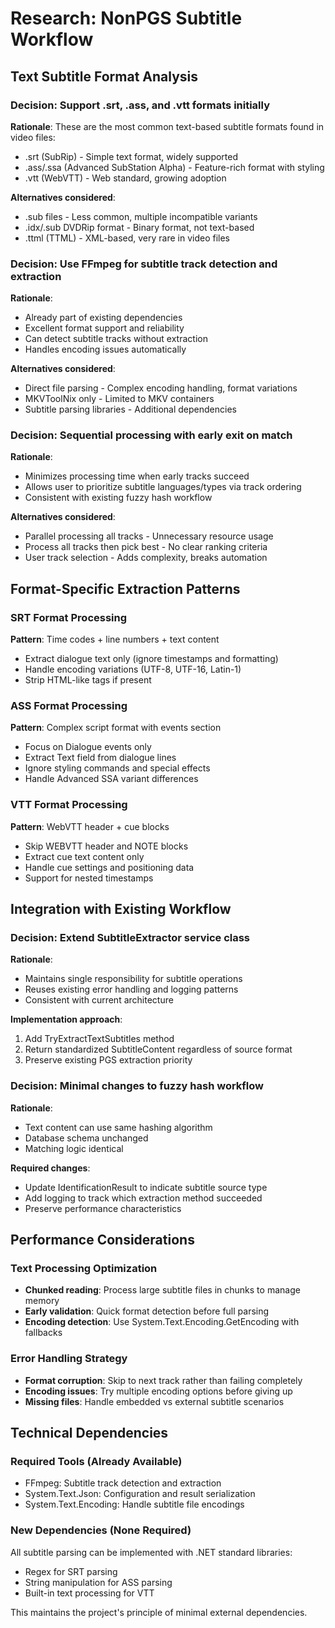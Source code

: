 # Research: NonPGS Subtitle Workflow


## Text Subtitle Format Analysis


### Decision: Support .srt, .ass, and .vtt formats initially


**Rationale**: These are the most common text-based subtitle formats found in video files:

- .srt (SubRip) - Simple text format, widely supported
- .ass/.ssa (Advanced SubStation Alpha) - Feature-rich format with styling
- .vtt (WebVTT) - Web standard, growing adoption

**Alternatives considered**:

- .sub files - Less common, multiple incompatible variants
- .idx/.sub DVDRip format - Binary format, not text-based
- .ttml (TTML) - XML-based, very rare in video files

### Decision: Use FFmpeg for subtitle track detection and extraction


**Rationale**:

- Already part of existing dependencies
- Excellent format support and reliability
- Can detect subtitle tracks without extraction
- Handles encoding issues automatically

**Alternatives considered**:

- Direct file parsing - Complex encoding handling, format variations
- MKVToolNix only - Limited to MKV containers
- Subtitle parsing libraries - Additional dependencies

### Decision: Sequential processing with early exit on match


**Rationale**:

- Minimizes processing time when early tracks succeed
- Allows user to prioritize subtitle languages/types via track ordering
- Consistent with existing fuzzy hash workflow

**Alternatives considered**:

- Parallel processing all tracks - Unnecessary resource usage
- Process all tracks then pick best - No clear ranking criteria
- User track selection - Adds complexity, breaks automation

## Format-Specific Extraction Patterns


### SRT Format Processing


**Pattern**: Time codes + line numbers + text content

- Extract dialogue text only (ignore timestamps and formatting)
- Handle encoding variations (UTF-8, UTF-16, Latin-1)
- Strip HTML-like tags if present

### ASS Format Processing


**Pattern**: Complex script format with events section

- Focus on Dialogue events only
- Extract Text field from dialogue lines
- Ignore styling commands and special effects
- Handle Advanced SSA variant differences

### VTT Format Processing


**Pattern**: WebVTT header + cue blocks

- Skip WEBVTT header and NOTE blocks
- Extract cue text content only
- Handle cue settings and positioning data
- Support for nested timestamps

## Integration with Existing Workflow


### Decision: Extend SubtitleExtractor service class


**Rationale**:

- Maintains single responsibility for subtitle operations
- Reuses existing error handling and logging patterns
- Consistent with current architecture

**Implementation approach**:

1. Add TryExtractTextSubtitles method
2. Return standardized SubtitleContent regardless of source format
3. Preserve existing PGS extraction priority

### Decision: Minimal changes to fuzzy hash workflow


**Rationale**:

- Text content can use same hashing algorithm
- Database schema unchanged
- Matching logic identical

**Required changes**:

- Update IdentificationResult to indicate subtitle source type
- Add logging to track which extraction method succeeded
- Preserve performance characteristics

## Performance Considerations


### Text Processing Optimization


- **Chunked reading**: Process large subtitle files in chunks to manage memory
- **Early validation**: Quick format detection before full parsing
- **Encoding detection**: Use System.Text.Encoding.GetEncoding with fallbacks

### Error Handling Strategy


- **Format corruption**: Skip to next track rather than failing completely
- **Encoding issues**: Try multiple encoding options before giving up
- **Missing files**: Handle embedded vs external subtitle scenarios

## Technical Dependencies


### Required Tools (Already Available)


- FFmpeg: Subtitle track detection and extraction
- System.Text.Json: Configuration and result serialization
- System.Text.Encoding: Handle subtitle file encodings

### New Dependencies (None Required)


All subtitle parsing can be implemented with .NET standard libraries:

- Regex for SRT parsing
- String manipulation for ASS parsing
- Built-in text processing for VTT

This maintains the project's principle of minimal external dependencies.
